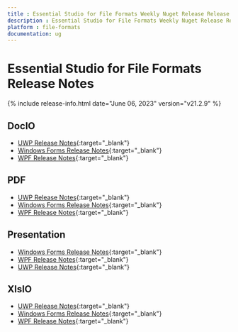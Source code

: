 ```yaml
---
title : Essential Studio for File Formats Weekly Nuget Release Release Notes  
description : Essential Studio for File Formats Weekly Nuget Release Release Notes  
platform : file-formats
documentation: ug
---
```


# Essential Studio for File Formats  Release Notes  

{% include release-info.html date="June 06, 2023" version="v21.2.9" %} 

## DocIO

* [UWP Release Notes](/uwp/release-notes/v21.2.9#docio){:target="_blank"}
* [Windows Forms Release Notes](/windowsforms/release-notes/v21.2.9#docio){:target="_blank"}
* [WPF Release Notes](/wpf/release-notes/v21.2.9#docio){:target="_blank"}


## PDF

* [UWP Release Notes](/uwp/release-notes/v21.2.9#pdf){:target="_blank"}
* [Windows Forms Release Notes](/windowsforms/release-notes/v21.2.9#pdf){:target="_blank"}
* [WPF Release Notes](/wpf/release-notes/v21.2.9#pdf){:target="_blank"}


## Presentation

* [Windows Forms Release Notes](/windowsforms/release-notes/v21.2.9#presentation){:target="_blank"}
* [WPF Release Notes](/wpf/release-notes/v21.2.9#presentation){:target="_blank"}
* [UWP Release Notes](/uwp/release-notes/v21.2.9#presentation){:target="_blank"}


## XlsIO

* [UWP Release Notes](/uwp/release-notes/v21.2.9#xlsio){:target="_blank"}
* [Windows Forms Release Notes](/windowsforms/release-notes/v21.2.9#xlsio){:target="_blank"}
* [WPF Release Notes](/wpf/release-notes/v21.2.9#xlsio){:target="_blank"}